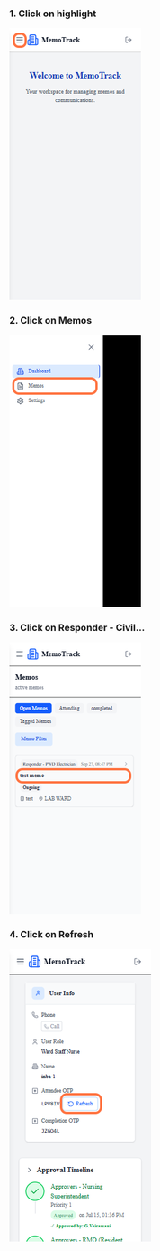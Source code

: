 

### 1. Click on highlight
![Step 1 screenshot](https://github.com/Memotrack/docs/blob/2c576459b479847f96321725d0da7aa2465f4045/manual/photo/81968e36-1f90-4950-bafc-0006f997e0d9.webp)


### 2. Click on Memos
![Step 2 screenshot](https://github.com/Memotrack/docs/blob/2c576459b479847f96321725d0da7aa2465f4045/manual/photo/736fcd3d-cd8a-4770-8d4e-1187b3ba9c7c.png)


### 3. Click on Responder - Civil…
![Step 3 screenshot](https://github.com/Memotrack/docs/blob/2c576459b479847f96321725d0da7aa2465f4045/manual/photo/0d22e9a3-ec0c-4451-a84c-de385bb199bd.webp)


### 4. Click on Refresh
![Step 4 screenshot](https://github.com/Memotrack/docs/blob/2c576459b479847f96321725d0da7aa2465f4045/manual/photo/471cafb3-617d-44a4-8572-6424f14abc77.webp)
